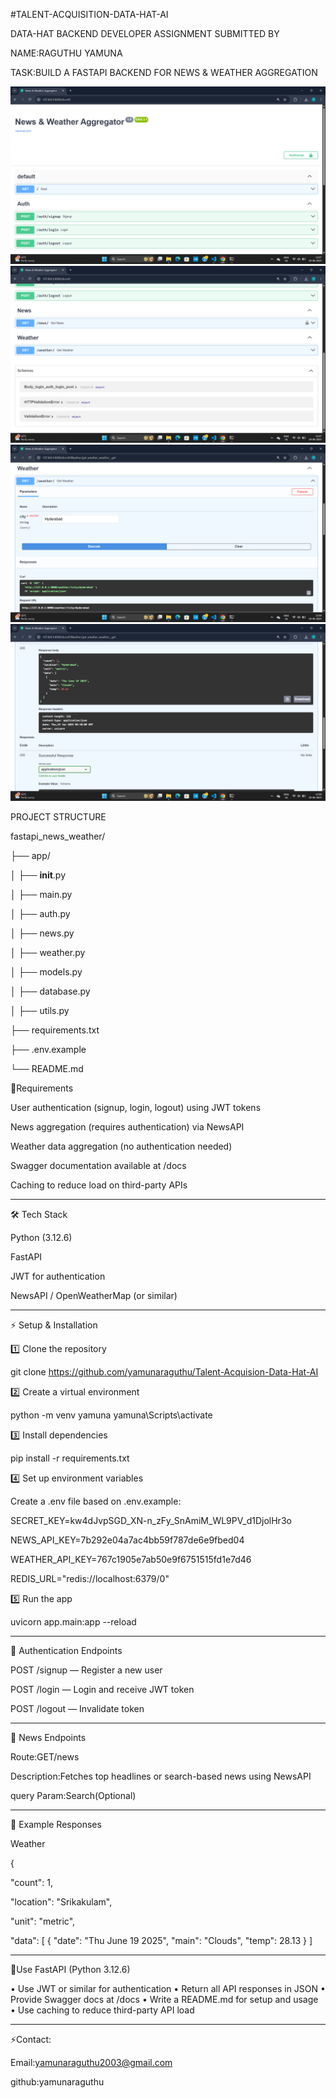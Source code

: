 #TALENT-ACQUISITION-DATA-HAT-AI

DATA-HAT BACKEND DEVELOPER ASSIGNMENT
SUBMITTED BY 

NAME:RAGUTHU YAMUNA

TASK:BUILD A FASTAPI BACKEND FOR NEWS & WEATHER AGGREGATION


![Screenshot (129)](https://github.com/yamunaraguthu/Talent-Acquisition-Data-Hat-AI/blob/main/Screenshot%20(129).png)
![Screenshot (129)](https://github.com/yamunaraguthu/Talent-Acquisition-Data-Hat-AI/blob/main/Screenshot%20(130).png)
![Screenshot (129)](https://github.com/yamunaraguthu/Talent-Acquisition-Data-Hat-AI/blob/main/Screenshot%20(131).png)
![Screenshot (129)](https://github.com/yamunaraguthu/Talent-Acquisition-Data-Hat-AI/blob/main/Screenshot%20(132).png)

PROJECT STRUCTURE

fastapi_news_weather/

├── app/

│   ├── __init__.py

│   ├── main.py

│   ├── auth.py

│   ├── news.py

│   ├── weather.py

│   ├── models.py

│   ├── database.py

│   ├── utils.py

├── requirements.txt

├── .env.example

└── README.md


🚀Requirements



User authentication (signup, login, logout) using JWT tokens

News aggregation (requires authentication) via NewsAPI

Weather data aggregation (no authentication needed)

Swagger documentation available at /docs

Caching to reduce load on third-party APIs

---


🛠 Tech Stack

Python (3.12.6)

FastAPI

JWT for authentication

NewsAPI / OpenWeatherMap (or similar)

---


⚡ Setup & Installation

1️⃣ Clone the repository

git clone https://github.com/yamunaraguthu/Talent-Acquision-Data-Hat-AI




2️⃣ Create a virtual environment

python -m venv yamuna
yamuna\Scripts\activate    



3️⃣ Install dependencies

pip install -r requirements.txt



4️⃣ Set up environment variables


Create a .env file based on .env.example:

SECRET_KEY=kw4dJvpSGD_XN-n_zFy_SnAmiM_WL9PV_d1DjolHr3o

NEWS_API_KEY=7b292e04a7ac4bb59f787de6e9fbed04

WEATHER_API_KEY=767c1905e7ab50e9f6751515fd1e7d46

REDIS_URL="redis://localhost:6379/0"



5️⃣ Run the app

uvicorn app.main:app --reload

---


📌 Authentication Endpoints

POST /signup — Register a new user

POST /login — Login and receive JWT token

POST /logout — Invalidate token

---


📌 News Endpoints

Route:GET/news

Description:Fetches top headlines or search-based news using NewsAPI

query Param:Search(Optional)

---

📝 Example Responses

Weather

{

  "count": 1,
  
  "location": "Srikakulam",
  
  "unit": "metric",
  
  "data": [
    {
      "date": "Thu June 19 2025",
      "main": "Clouds",
      "temp": 28.13
    }
  ]

---

📌Use FastAPI (Python 3.12.6)

• Use JWT or similar for authentication
• Return all API responses in JSON
• Provide Swagger docs at /docs
• Write a README.md for setup and usage
• Use caching to reduce third-party API load

---
⚡Contact:

Email:yamunaraguthu2003@gmail.com

github:yamunaraguthu


